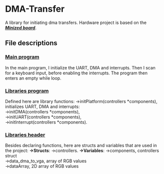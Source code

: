 # DMA-Transfer
A library for initiating dma transfers. Hardware project is based on the [***Minized board***](https://www.avnet.com/wps/portal/us/products/avnet-boards/avnet-board-families/minized/).
## File descriptions
### [Main program](main.c)
In the main program, I initialize the UART, DMA and interrupts. Then I scan for a keyboard input, before enabling the interrupts. The program then enters an empty while loop.
### [Libraries program](libs.c)
Defined here are library functions:
->initPlatform(controllers *components), initializes UART, DMA and interrupts:\
    ->initDMA(controllers *components),\
    ->initUART(controllers *components),\
    ->initInterrupt(controllers *components).
### [Libraries header](libs.h)
Besides declaring functions, here are structs and variables that are used in the project:
**->Structs**:
    ->controllers.
**->Variables**:
    ->components, controllers struct\
    ->data_dma_to_vga, array of RGB values\
    ->dataArray, 2D array of RGB values
